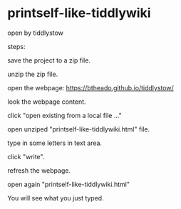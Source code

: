 # printself-like-tiddlywiki

open by tiddlystow

steps:

save the project to a zip file.

unzip the zip file.

open the webpage: https://btheado.github.io/tiddlystow/

look the webpage content.

click "open existing from a local file ..."

open unziped "printself-like-tiddlywiki.html" file.

type in some letters in text area.

click "write".

refresh the webpage.

open again "printself-like-tiddlywiki.html"

You will see what you just typed.

